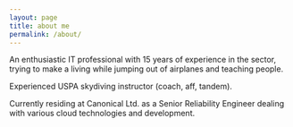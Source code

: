 ```yaml
---
layout: page
title: about me
permalink: /about/
---
```


An enthusiastic IT professional with 15 years of experience in the sector, trying to make a living while jumping out of airplanes and teaching people.

Experienced USPA skydiving instructor (coach, aff, tandem).

Currently residing at Canonical Ltd. as a Senior Reliability Engineer dealing with various cloud technologies and development.